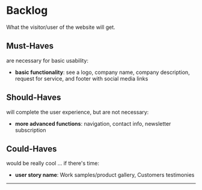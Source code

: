 
# Backlog

What the visitor/user of the website will get.

## Must-Haves

are necessary for basic usability:

- **basic functionality**: see a logo, company name, company description, request for service, and footer with social media links

## Should-Haves

will complete the user experience, but are not necessary:

- **more advanced functions**: navigation, contact info, newsletter subscription
  
## Could-Haves

would be really cool ... if there's time:

- **user story name**: Work samples/product gallery, Customers testimonies

---
